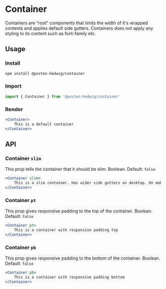 # Container

Containers are “root” components that limits the width of it's wrapped contents and applies default side gutters. Containers does not apply any styling to its content such as font-family etc.

## Usage

### Install

```sh
npm install @posten-hedwig/container
```

### Import

```js
import { Container } from '@posten-hedwig/container'
```

### Render

```jsx
<Container>
    This is a default container
</Container>
```

## API

### Container `slim`

This prop tells the container that it should be slim. Boolean. Default: `false`

```jsx
<Container slim>
    This is a slim container. Has wider side gutters on desktop. On mobile, the gutters are the same.
</Container>
```

### Container `pt`

This prop gives responsive padding to the top of the container. Boolean. Default: `false`

```jsx
<Container pt>
    This is a container with responsive padding top
</Container>
```

### Container `pb`

This prop gives responsive padding to the bottom of the container. Boolean. Default: `false`

```jsx
<Container pb>
    This is a container with responsive padding bottom
</Container>
```
